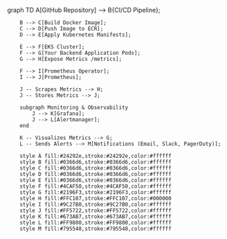  graph TD
        A[GitHub Repository] --> B{CI/CD Pipeline};

        B --> C[Build Docker Image];
        C --> D[Push Image to ECR];
        D --> E[Apply Kubernetes Manifests];

        E --> F[EKS Cluster];
        F --> G[Your Backend Application Pods];
        G --> H[Expose Metrics /metrics];

        F --> I[Prometheus Operator];
        I --> J[Prometheus];

        J -- Scrapes Metrics --> H;
        J -- Stores Metrics --> J;

        subgraph Monitoring & Observability
            J --> K[Grafana];
            J --> L[Alertmanager];
        end

        K -- Visualizes Metrics --> G;
        L -- Sends Alerts --> M[Notifications (Email, Slack, PagerDuty)];

        style A fill:#24292e,stroke:#24292e,color:#ffffff
        style B fill:#0366d6,stroke:#0366d6,color:#ffffff
        style C fill:#0366d6,stroke:#0366d6,color:#ffffff
        style D fill:#0366d6,stroke:#0366d6,color:#ffffff
        style E fill:#0366d6,stroke:#0366d6,color:#ffffff
        style F fill:#4CAF50,stroke:#4CAF50,color:#ffffff
        style G fill:#2196F3,stroke:#2196F3,color:#ffffff
        style H fill:#FFC107,stroke:#FFC107,color:#000000
        style I fill:#9C27B0,stroke:#9C27B0,color:#ffffff
        style J fill:#FF5722,stroke:#FF5722,color:#ffffff
        style K fill:#673AB7,stroke:#673AB7,color:#ffffff
        style L fill:#FF9800,stroke:#FF9800,color:#ffffff
        style M fill:#795548,stroke:#795548,color:#ffffff
    
